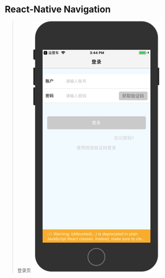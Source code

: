 # React-Native Navigation

> 登录页
![登录](https://github.com/YTiOSer/YTReact-Native_LoginUI/blob/master/images/7C85FA9E-062D-4CD8-BEC3-19EA84748418.png)


